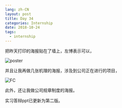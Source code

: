 ```yaml
---
lang: zh-CN
layout: post
title: Day 34
categories: Internship
date: 2018-10-24
tags:
  - internship
---
```


把昨天打印的海报贴在了墙上，左博表示可以，

![poster](https://images.weserv.nl/?url=drive.google.com/uc?id=19Vb9zKnjaO-tHueBnGCGJJz3_sM8j_YE)

并且让我再做几张机理的海报，涉及到公司正在进行的项目，

![FC](https://images.weserv.nl/?url=drive.google.com/uc?id=1hmlsip4vq15_qxw0rZuNy57Om2vjQjQJ)

此外，还让我做公司规章制度的海报。

实习答辩ppt已更新为第二版。
